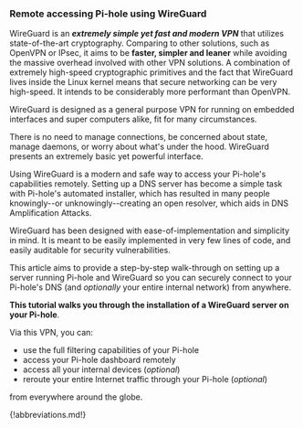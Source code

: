 ### Remote accessing Pi-hole using WireGuard

WireGuard is an ***extremely simple yet fast and modern VPN*** that utilizes state-of-the-art cryptography. Comparing to other solutions, such as OpenVPN or IPsec, it aims to be **faster, simpler and leaner** while avoiding the massive overhead involved with other VPN solutions.
A combination of extremely high-speed cryptographic primitives and the fact that WireGuard lives
inside the Linux kernel means that secure networking can be very high-speed.
It intends to be considerably more performant than OpenVPN.

WireGuard is designed as a general purpose VPN for running on embedded interfaces and super computers alike, fit for many circumstances.

There is no need to manage connections, be concerned about state, manage daemons, or worry about what's under the hood. WireGuard presents an extremely basic yet powerful interface.

Using WireGuard is a modern and safe way to access your Pi-hole's capabilities remotely. Setting up a DNS server has become a simple task with Pi-hole's automated installer, which has resulted in many people knowingly--or unknowingly--creating an open resolver, which aids in DNS Amplification Attacks.

WireGuard has been designed with ease-of-implementation and simplicity in mind. It is meant to be
easily implemented in very few lines of code, and easily auditable for security vulnerabilities.

This article aims to provide a step-by-step walk-through on setting up a server running Pi-hole and WireGuard so you can securely connect to your Pi-hole's DNS (and *optionally* your entire internal network) from anywhere.

**This tutorial walks you through the installation of a WireGuard server on your Pi-hole**.

Via this VPN, you can:

- use the full filtering capabilities of your Pi-hole
- access your Pi-hole dashboard remotely
- access all your internal devices (*optional*)
- reroute your entire Internet traffic through your Pi-hole (*optional*)

from everywhere around the globe.

{!abbreviations.md!}
